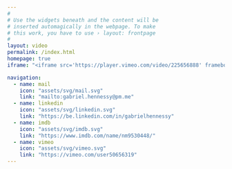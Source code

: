 ```yaml
---
#
# Use the widgets beneath and the content will be
# inserted automagically in the webpage. To make
# this work, you have to use › layout: frontpage
#
layout: video
permalink: /index.html
homepage: true
iframe: "<iframe src='https://player.vimeo.com/video/225656888' frameborder='0' allowfullscreen></iframe>"

navigation:
  - name: mail
    icon: "assets/svg/mail.svg"
    link: "mailto:gabriel.hennessy@pm.me"
  - name: linkedin
    icon: "assets/svg/linkedin.svg"
    link: "https://be.linkedin.com/in/gabrielhennessy"
  - name: imdb
    icon: "assets/svg/imdb.svg"
    link: "https://www.imdb.com/name/nm9530448/"
  - name: vimeo
    icon: "assets/svg/vimeo.svg"
    link: "https://vimeo.com/user50656319"
---
```

